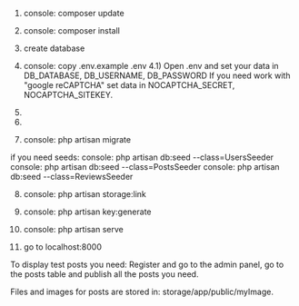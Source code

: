 1) console: composer update

2) console: composer install

3) create database

4) console: copy .env.example .env
   4.1) Open .env and set your data in DB_DATABASE, DB_USERNAME, DB_PASSWORD 
   If you need work with "google reCAPTCHA" set data in NOCAPTCHA_SECRET, NOCAPTCHA_SITEKEY.

5)

6) 
      
7) console: php artisan migrate
       
 if you need seeds: 
     console: php artisan db:seed --class=UsersSeeder
     console: php artisan db:seed --class=PostsSeeder
     console: php artisan db:seed --class=ReviewsSeeder

8)  console: php artisan storage:link

9) console: php artisan key:generate 

10) console: php artisan serve

11) go to localhost:8000

To display test posts you need: Register and go to the admin panel, 
go to the posts table and publish all the posts you need.

Files and images for posts are stored in: storage/app/public/myImage.


